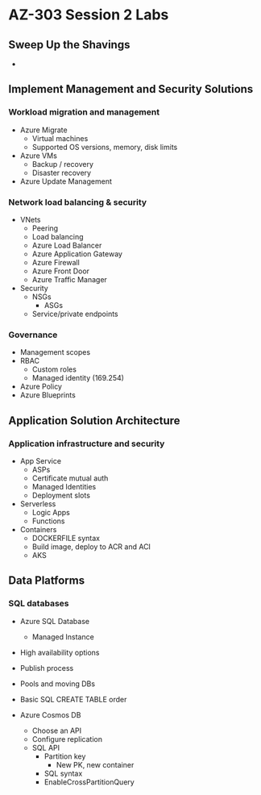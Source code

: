 # AZ-303 Session 2 Labs

## Sweep Up the Shavings

  *

## Implement Management and Security Solutions

### Workload migration and management

  * Azure Migrate
    * Virtual machines
    * Supported OS versions, memory, disk limits
  * Azure VMs
    * Backup / recovery
    * Disaster recovery
  * Azure Update Management

### Network load balancing & security

  * VNets
    * Peering
    * Load balancing
    * Azure Load Balancer
    * Azure Application Gateway
    * Azure Firewall
    * Azure Front Door
    * Azure Traffic Manager
  * Security
    * NSGs
      * ASGs
    * Service/private endpoints

### Governance

  * Management scopes
  * RBAC
    * Custom roles
    * Managed identity (169.254)
  * Azure Policy
  * Azure Blueprints

## Application Solution Architecture

### Application infrastructure and security

  * App Service
    * ASPs
    * Certificate mutual auth
    * Managed Identities
    * Deployment slots
  * Serverless
    * Logic Apps
    * Functions
  * Containers
    * DOCKERFILE syntax
    * Build image, deploy to ACR and ACI
    * AKS

## Data Platforms

### SQL databases

  * Azure SQL Database
    * Managed Instance
  * High availability options
  * Publish process
  * Pools and moving DBs
  * Basic SQL CREATE TABLE order

  * Azure Cosmos DB
    * Choose an API
    * Configure replication
    * SQL API
      * Partition key
        * New PK, new container
      * SQL syntax
      * EnableCrossPartitionQuery
